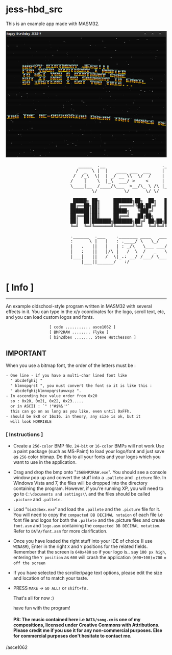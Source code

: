 # jess-hbd_src
This is an example app made with MASM32.

![song lyrics finder ui](https://github.com/asce1062/jess-hbd_src/raw/master/Capture.PNG) 
 
<pre>
                           _____  .__                     .___                              
                          /  _  \ |  |   ____ ___  ___    |   | _____   _____   ___________ 
                         /  /_\  \|  | _/ __ \\  \/  /    |   |/     \ /     \_/ __ \_  __ \
                        /    |    \  |_\  ___/ >    <     |   |  Y Y  \  Y Y  \  ___/|  | \/
                        \____|__  /____/\___  >__/\_ \ /\ |___|__|_|  /__|_|  /\___  >__|   
                                \/          \/      \/ \/           \/      \/     \/       
</pre>

<pre>
                         █████╗ ██╗     ███████╗██╗  ██╗   ██╗███╗   ███╗███╗   ███╗███████╗██████╗ 
                        ██╔══██╗██║     ██╔════╝╚██╗██╔╝   ██║████╗ ████║████╗ ████║██╔════╝██╔══██╗
                        ███████║██║     █████╗   ╚███╔╝    ██║██╔████╔██║██╔████╔██║█████╗  ██████╔╝
                        ██╔══██║██║     ██╔══╝   ██╔██╗    ██║██║╚██╔╝██║██║╚██╔╝██║██╔══╝  ██╔══██╗
                        ██║  ██║███████╗███████╗██╔╝ ██╗██╗██║██║ ╚═╝ ██║██║ ╚═╝ ██║███████╗██║  ██║
                        ╚═╝  ╚═╝╚══════╝╚══════╝╚═╝  ╚═╝╚═╝╚═╝╚═╝     ╚═╝╚═╝     ╚═╝╚══════╝╚═╝  ╚═╝
</pre>

<pre>
                        .______  .___    ._______ ____   ____.___ ._____.___ ._____.___ ._______.______  
                        :      \ |   |   : .____/ \   \_/   /: __|:         |:         |: .____/: __   \ 
                        |   .   ||   |   | : _/\   \___ ___/ | : ||   \  /  ||   \  /  || : _/\ |  \____|
                        |   :   ||   |/\ |   /  \  /   _   \ |   ||   |\/   ||   |\/   ||   /  \|   :  \ 
                        |___|   ||   /  \|_.: __/ /___/ \___\|   ||___| |   ||___| |   ||_.: __/|   |___\
                            |___||______/   :/               |___|      |___|      |___|   :/   |___|    
                                                                                 
</pre> 

# [ Info ]
---  
An example oldschool-style program written in MASM32 with several effects in it. You can type in the x/y coordinates for the logo, scroll text, etc, and you can load custom logos and fonts.
  
                       [ code ........... asce1062 ]
                       [ BMP2RAW ........ Flyke ]
                       [ bin2dbex ........ Steve Hutchesson ]
                       
## IMPORTANT

When you use a bitmap font, the order of the letters must be :

	- One line - if you have a multi-char lined font like 
	  " abcdefghij "
	  " klmnopqrst ", you must convert the font so it is like this :
	  " abcdefghijklmnopqrstuvwxyz ".
	- In ascending hex value order from 0x20
	  so : 0x20, 0x21, 0x22, 0x23.....
	  or in ASCII : `" !"#$%&'"`
	  this can go on as long as you like, even until 0xFFh.
	- should be 8x8 or 16x16. in theory, any size is ok, but it 
	  will look HORRIBLE

### [ Instructions ]

- Create a `256-color` BMP file. `24-bit` or `16-color` BMPs will not work
           Use a paint package (such as MS-Paint) to load your logo/font
           and just save as `256` color bitmap. Do this to all your fonts and
           your logos which you want to use in the application.
- Drag and drop the bmp onto "`256BMP2RAW.exe`". You should see a
           console window pop up and convert the stuff into a `.pallete`
           and `.picture` file. In Windows Vista and 7, the files will be dropped
           into the directory containing the program. However, if you're
           running XP, you will need to go to
           `C:\documents and settings\\`
           and the files should be called `.picture` and `.pallete`.
- Load "`bin2dbex.exe`" and load the `.pallete` and the `.picture` file for it. 
           You will need to copy the `compacted DB DECIMAL notaion` of each file i.e font file
           and logos for both the `.pallete` and the .picture files and create `font.asm` 
           and `logo.asm` containing the `compacted DB DECIMAL notation`. Refer to
           `DATA/font.asm` for more clarification. 
- Once you have loaded the right stuff into your IDE of choice (I use `WINASM`),
           Enter in the right `X` and `Y` positions for the related fields.
           Remember that the screen is `640x480` so if your logo is.. say
           `100 px high`, entering the `Y position` as `600` will crash the
           application `(600+100)`=`700` = `off the screen`
- If you have selected the scroller/page text options, please edit the size and
           location of to match your taste.
- PRESS `MAKE` -> `GO ALL!` or `shift+f8` .

  That's all for now :)
  
  have fun with the program!
  
  #### PS: The music contained here i.e `DATA/song.xm` is one of my compositions, licensed under Creative Commons          with Attributions. Please credit me if you use it for any non-commercial purposes. Else for commercial          purposes don't hesitate to contact me.
  
 /asce1062 